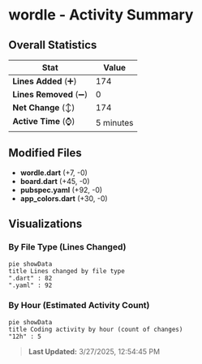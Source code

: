 # wordle - Activity Summary 

## Overall Statistics

| Stat                   | Value                                                             |
| ---------------------- | ----------------------------------------------------------------- |
| **Lines Added** (➕)   | 174                                          |
| **Lines Removed** (➖) | 0                                        |
| **Net Change** (↕)    | 174                |
| **Active Time** (⌚)   | 5 minutes |


## Modified Files
- **wordle.dart** (+7, -0)
- **board.dart** (+45, -0)
- **pubspec.yaml** (+92, -0)
- **app_colors.dart** (+30, -0)

## Visualizations

### By File Type (Lines Changed)

```mermaid
pie showData
title Lines changed by file type
".dart" : 82
".yaml" : 92
```

### By Hour (Estimated Activity Count)

```mermaid
pie showData
title Coding activity by hour (count of changes)
"12h" : 5
```


> **Last Updated:** 3/27/2025, 12:54:45 PM